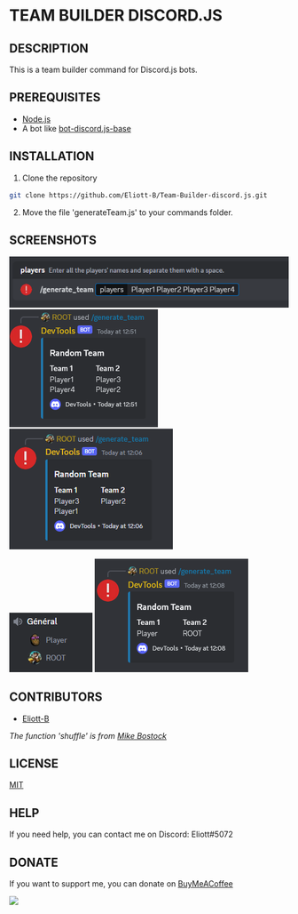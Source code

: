 # TEAM BUILDER DISCORD.JS

## DESCRIPTION

This is a team builder command for Discord.js bots.

## PREREQUISITES

- [Node.js](https://nodejs.org/en/)
- A bot like [bot-discord.js-base](https://github.com/Eliott-B/bot-discord.js-base)

## INSTALLATION

1. Clone the repository
```bash
git clone https://github.com/Eliott-B/Team-Builder-discord.js.git
```

2. Move the file 'generateTeam.js' to your commands folder.

## SCREENSHOTS

![Screenshot 1](screenshots/Screenshot_1.png)
![Screenshot 2](screenshots/Screenshot_2.png)
![Screenshot 3](screenshots/Screenshot_3.png)

![Screenshot 4](screenshots/Screenshot_4.png)
![Screenshot 5](screenshots/Screenshot_5.png)


## CONTRIBUTORS

- [Eliott-B](https://github.com/Eliott-B)

*The function 'shuffle' is from [Mike Bostock](https://bost.ocks.org/mike/shuffle/)*

## LICENSE

[MIT](https://choosealicense.com/licenses/mit/)

## HELP

If you need help, you can contact me on Discord: Eliott#5072

## DONATE

If you want to support me, you can donate on [BuyMeACoffee](https://www.buymeacoffee.com/eliottb)

<a href="https://www.buymeacoffee.com/eliottb"><img src="https://img.buymeacoffee.com/button-api/?text=Buy me a coffee&emoji=&slug=eliottb&button_colour=FFDD00&font_colour=000000&font_family=Cookie&outline_colour=000000&coffee_colour=ffffff" /></a>